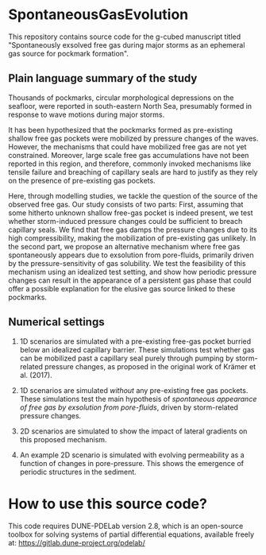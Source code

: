 # SpontaneousGasEvolution

This repository contains source code for the g-cubed manuscript titled "Spontaneously exsolved free gas during major storms as an ephemeral gas source for pockmark formation".

## Plain language summary of the study
Thousands of pockmarks, circular morphological depressions on the seafloor, were reported in south-eastern North Sea, presumably formed in response to wave motions during major storms.

It has been hypothesized that the pockmarks formed as pre-existing shallow free gas pockets were mobilized by pressure changes of the waves. However, the mechanisms that could have mobilized free gas are not yet constrained. Moreover, large scale free gas accumulations have not been reported in this region, and therefore, commonly invoked mechanisms like tensile failure and breaching of capillary seals are hard to justify as they rely on the presence of pre-existing gas pockets. 

Here, through modelling studies, we tackle the question of the source of the observed free gas. Our study consists of two parts: 
First, assuming that some hitherto unknown shallow free-gas pocket is indeed present, we test whether storm-induced pressure changes could be sufficient to breach capillary seals. We find that free gas damps the pressure changes due to its high compressibility, making the mobilization of pre-existing gas unlikely. 
In the second part, we propose an alternative mechanism where free gas spontaneously appears due to exsolution from pore-fluids, primarily driven by the pressure-sensitivity of gas solubility.
We test the feasibility of this mechanism using an idealized test setting, and show how periodic pressure changes can result in the appearance of a persistent gas phase that could offer a possible explanation for the elusive gas source linked to these pockmarks.

## Numerical settings

1. 1D scenarios are simulated with a pre-existing free-gas pocket burried below an idealized capillary barrier. These simulations test whether gas can be mobilized past a capillary seal purely through pumping by storm-related pressure changes, as proposed in the original work of Krämer et al. (2017).

2. 1D scenarios are simulated *without* any pre-existing free gas pockets. These simulations test the main hypothesis of *spontaneous appearance of free gas by exsolution from pore-fluids*, driven by storm-related pressure changes.

3. 2D scenarios are simulated to show the impact of lateral gradients on this proposed mechanism.

4. An example 2D scenario is simulated with evolving permeability as a function of changes in pore-pressure. This shows the emergence of periodic structures in the sediment.

# How to use this source code?

This code requires DUNE-PDELab version 2.8, which is an open-source toolbox for solving systems of partial differential equations, available freely at: https://gitlab.dune-project.org/pdelab/

